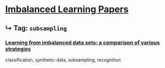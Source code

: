 # [Imbalanced Learning Papers](../README.md)
## ↳ Tag: `subsampling`

### [Learning from imbalanced data sets: a comparison of various strategies](japkowicz2000learning.md)

classification, synthetic-data, subsampling, recognition